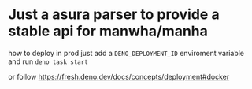 # Just a asura parser to provide a stable api for manwha/manha

how to deploy in prod just add a `DENO_DEPLOYMENT_ID` enviroment variable and run `deno task start`

or follow https://fresh.deno.dev/docs/concepts/deployment#docker
